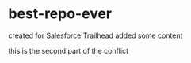 # best-repo-ever
created for Salesforce Trailhead
added some content

this is the second part of the conflict